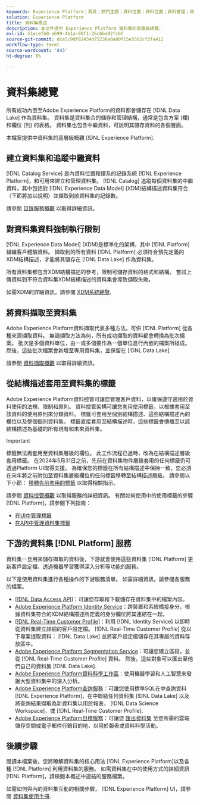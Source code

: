```yaml
---
keywords: Experience Platform；首頁；熱門主題；資料位置；資料位置；資料管理；資料管理；譜系；譜系；資料型別；資料型別；資料型別；資料型別
solution: Experience Platform
title: 資料集概述
description: 本文件提供 Experience Platform 資料集的高層級總覽。
exl-id: 51ecefb0-a699-4b1a-80f1-26c6ba92fcbf
source-git-commit: dca5c9df82434d75238a0a80f15e5562cf2fa412
workflow-type: tm+mt
source-wordcount: '843'
ht-degree: 8%

---
```


# 資料集總覽

所有成功內嵌至Adobe Experience Platform的資料都會儲存在 [!DNL Data Lake] 作為資料集。 資料集是資料集合的儲存和管理結構，通常是包含方案 (欄) 和欄位 (列) 的表格。 資料集也包含中繼資料，可說明其儲存資料的各個層面。 

本檔案提供中資料集的高層級概觀 [!DNL Experience Platform].

## 建立資料集和追蹤中繼資料

[!DNL Catalog Service] 是內資料位置和譜系的記錄系統 [!DNL Experience Platform]，和可用來建立和管理資料集。 [!DNL Catalog] 追蹤每個資料集的中繼資料，其中包括對 [!DNL Experience Data Model] (XDM)結構描述資料集符合（下節將加以說明）並擷取到該資料集的記錄數。

請參閱 [目錄服務概觀](../home.md) 以取得詳細資訊。

## 對資料集資料強制執行限制

[!DNL Experience Data Model] (XDM)是標準化的架構，其中 [!DNL Platform] 組織客戶體驗資料。 擷取到的所有資料 [!DNL Platform] 必須符合預先定義的XDM結構描述，才能將其儲存在 [!DNL Data Lake] 作為資料集。

所有資料集都包含XDM結構描述的參考，限制可儲存資料的格式和結構。 嘗試上傳資料到不符合資料集XDM結構描述的資料集會導致擷取失敗。

如需XDM的詳細資訊，請參閱 [XDM系統總覽](../../xdm/home.md).

## 將資料擷取至資料集

Adobe Experience Platform資料擷取代表多種方法，可供 [!DNL Platform] 從各種來源擷取資料。 無論擷取方法為何，所有成功擷取的資料都會轉換為批次檔案。 批次是多個資料單位，由一或多個要作為一個單位進行內嵌的檔案所組成。然後，這些批次檔案會新增至專用資料集，並保留在 [!DNL Data Lake].

請參閱 [資料擷取概觀](../../ingestion/home.md) 以取得詳細資訊。

## 從結構描述套用至資料集的標籤

Adobe Experience Platform資料控管可讓您管理客戶資料，以確保遵守適用於資料使用的法規、限制和原則。 資料控管架構可讓您套用使用標籤，以根據套用至該資料的使用原則來分類資料。 標籤可套用至個別結構描述、這些結構描述內的欄位以及整個個別資料集。 標籤直接套用至結構描述時，這些標籤會傳播至以該結構描述為基礎的所有現有和未來資料集。

>[!IMPORTANT]
>
>標籤無法再套用至資料集層級的欄位。 此工作流程已過時，改為在結構描述層級套用標籤。 在2024年5月31日之前，先前在資料集物件層級套用的任何標籤仍可透過Platform UI取得支援。 為確保您的標籤在所有結構描述中保持一致，您必須在來年將之前附加至資料集層級欄位的任何標籤移轉至結構描述層級。 請參閱以下小節： [移轉先前套用的標籤](../../data-governance/e2e.md#migrate-labels) 以取得相關指示。

請參閱 [資料控管概觀](../../data-governance/home.md) 以取得服務的詳細資訊。 有關如何使用中的使用標籤的步驟 [!DNL Platform]，請參閱下列指南：

* [在UI中管理標籤](../../data-governance/labels/user-guide.md)
* [在API中管理資料集標籤](../../data-governance/labels/dataset-api.md)

## 下游的資料集 [!DNL Platform] 服務

資料集一旦用來儲存擷取的資料後，下游就會使用這些資料集 [!DNL Platform] 更新客戶設定檔、透過機器學習獲得深入分析等功能的服務。

以下是使用資料集進行各種操作的下游服務清單。 如需詳細資訊，請參閱各服務的檔案。

* [[!DNL Data Access API]](../../data-access/home.md)：可讓您存取和下載儲存在資料集中的檔案內容。
* [Adobe Experience Platform Identity Service](../../identity-service/home.md)：跨裝置和系統橋接身分，根據資料集符合的XDM結構描述所定義的身分欄位將其連結在一起。
* [[!DNL Real-Time Customer Profile]](../../profile/home.md)：利用 [!DNL Identity Service] 以即時從資料集建立詳細的客戶設定檔。 [!DNL Real-Time Customer Profile] 從以下專案提取資料： [!DNL Data Lake] 並將客戶設定檔儲存在其專屬的資料存放區中。
* [Adobe Experience Platform Segmentation Service](../../segmentation/home.md)：可讓您建立區段，並從 [!DNL Real-Time Customer Profile] 資料。 然後，這些對象可以匯出至他們自己的資料集 [!DNL Data Lake].
* [Adobe Experience Platform資料科學工作區](../../data-science-workspace/home.md)：使用機器學習和人工智慧來發掘大型資料集中的深入分析。
* [Adobe Experience Platform查詢服務](../../query-service/home.md)：可讓您使用標準SQL在中查詢資料 [!DNL Experience Platform]，在中聯結任何資料集 [!DNL Data Lake] 以及將查詢結果擷取為新資料集以用於報表， [!DNL Data Science Workspace]，或 [!DNL Real-Time Customer Profile].
* [Adobe Experience Platform目標服務](../../destinations/home.md)：可讓您 [匯出資料集](/help/destinations/ui/export-datasets.md) 至您所需的雲端儲存空間或電子郵件行銷目的地，以用於報表或資料科學活動。

## 後續步驟

閱讀本檔案後，您將瞭解資料集的核心用法 [!DNL Experience Platform]以及各種 [!DNL Platform] 利用資料集的服務。 如需資料集在中的使用方式的詳細資訊 [!DNL Platform]，請檢閱本概述中連結的服務檔案。

如需如何與內的資料集互動的相關步驟， [!DNL Experience Platform] UI，請參閱 [資料集使用手冊](user-guide.md).
